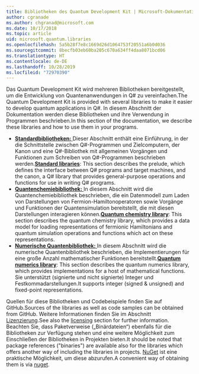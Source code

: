 ```yaml
---
title: Bibliotheken des Quantum Development Kit | Microsoft-Dokumentation
author: cgranade
ms.author: chgranad@microsoft.com
ms.date: 10/17/2018
ms.topic: article
uid: microsoft.quantum.libraries
ms.openlocfilehash: 5a5b28f7e8c1669d26d1064753f20551a6b0d036
ms.sourcegitcommit: 8becfb03eb60ba205c670a634ff4daa8071bcd06
ms.translationtype: HT
ms.contentlocale: de-DE
ms.lasthandoff: 10/28/2019
ms.locfileid: "72970390"
---
```

<span data-ttu-id="74bfa-102">Das Quantum Development Kit wird mehreren Bibliotheken bereitgestellt, um die Entwicklung von Quantenanwendungen in Q# zu vereinfachen.</span><span class="sxs-lookup"><span data-stu-id="74bfa-102">The Quantum Development Kit is provided with several libraries to make it easier to develop quantum applications in Q#.</span></span>
<span data-ttu-id="74bfa-103">In diesem Abschnitt der Dokumentation werden diese Bibliotheken und ihre Verwendung in Programmen beschrieben.</span><span class="sxs-lookup"><span data-stu-id="74bfa-103">In this section of the documentation, we describe these libraries and how to use them in your programs.</span></span>

- <span data-ttu-id="74bfa-104">[**Standardbibliotheken:** ](xref:microsoft.quantum.libraries.standard.intro) Dieser Abschnitt enthält eine Einführung, in der die Schnittstelle zwischen Q#-Programmen und Zielcomputern, der Kanon und eine Q#-Bibliothek mit allgemeinen Vorgängen und Funktionen zum Schreiben von Q#-Programmen beschrieben werden.</span><span class="sxs-lookup"><span data-stu-id="74bfa-104">[**Standard libraries**](xref:microsoft.quantum.libraries.standard.intro): This section describes the prelude, which defines the interface between Q# programs and target machines, and the canon, a Q# library that provides general-purpose operations and functions for use in writing Q# programs.</span></span>
- <span data-ttu-id="74bfa-105">[**Quantenchemiebibliothek:** ](xref:microsoft.quantum.chemistry.concepts.intro) In diesem Abschnitt wird die Quantenchemiebibliothek beschrieben, die ein Datenmodell zum Laden von Darstellungen von Fermion-Hamiltonoperatoren sowie Vorgänge und Funktionen der Quantensimulation bereitstellt, die mit diesen Darstellungen interagieren können.</span><span class="sxs-lookup"><span data-stu-id="74bfa-105">[**Quantum chemistry library**](xref:microsoft.quantum.chemistry.concepts.intro): This section describes the quantum chemistry library, which provides a data model for loading representations of fermionic Hamiltonians and quantum simulation operations and functions which act on these representations.</span></span>
- <span data-ttu-id="74bfa-106">[**Numerische Quantenbibliothek:** ](xref:microsoft.quantum.numerics.intro) In diesem Abschnitt wird die numerische Quantenbibliothek beschrieben, die Implementierungen für eine große Anzahl mathematischer Funktionen bereitstellt.</span><span class="sxs-lookup"><span data-stu-id="74bfa-106">[**Quantum numerics library**](xref:microsoft.quantum.numerics.intro): This section describes the quantum numerics library, which provides implementations for a host of mathematical functions.</span></span> <span data-ttu-id="74bfa-107">Sie unterstützt (signierte und nicht signierte) Integer und Festkommadarstellungen.</span><span class="sxs-lookup"><span data-stu-id="74bfa-107">It supports integer (signed & unsigned) and fixed-point representations.</span></span>

<span data-ttu-id="74bfa-108">Quellen für diese Bibliotheken und Codebeispiele finden Sie auf GitHub.</span><span class="sxs-lookup"><span data-stu-id="74bfa-108">Sources of the libraries as well as code samples can be obtained from GitHub.</span></span> <span data-ttu-id="74bfa-109">Weitere Informationen finden Sie im Abschnitt [Lizenzierung](xref:microsoft.quantum.libraries.licensing).</span><span class="sxs-lookup"><span data-stu-id="74bfa-109">See also the [licensing](xref:microsoft.quantum.libraries.licensing) section for further information.</span></span> <span data-ttu-id="74bfa-110">Beachten Sie, dass Paketverweise („Binärdateien“) ebenfalls für die Bibliotheken zur Verfügung stehen und eine weitere Möglichkeit zum Einschließen der Bibliotheken in Projekten bieten.</span><span class="sxs-lookup"><span data-stu-id="74bfa-110">It should be noted that package references ("binaries") are available also for the libraries which offers another way of including the libraries in projects.</span></span> <span data-ttu-id="74bfa-111">[NuGet](https://nuget.org) ist eine praktische Möglichkeit, um diese abzurufen.</span><span class="sxs-lookup"><span data-stu-id="74bfa-111">A convenient way of obtaining them is via [nuget](https://nuget.org).</span></span>  